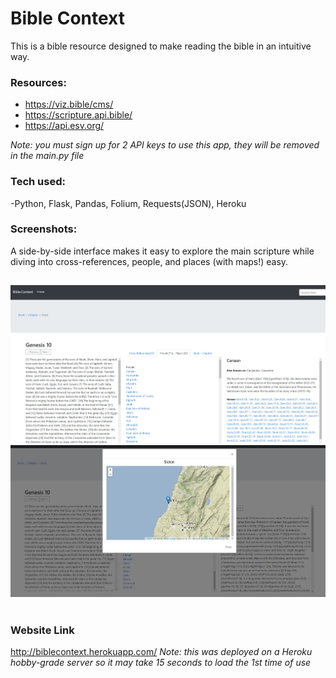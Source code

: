# Bible Context 

This is a bible resource designed to make reading the bible in an intuitive way.

### Resources:
 - https://viz.bible/cms/
 - https://scripture.api.bible/  
 - https://api.esv.org/

*Note: you must sign up for 2 API keys to use this app, they will be removed in the main.py file*

### Tech used:
  -Python, Flask, Pandas, Folium, Requests(JSON), Heroku
  
### Screenshots: 
A side-by-side interface makes it easy to explore the main scripture while diving into cross-references, people, and places (with maps!) easy.
##
![alt_text](/images/1.jpg)
![alt_text](/images/2.jpg)
 #
### Website Link
http://biblecontext.herokuapp.com/
*Note: this was deployed on a Heroku hobby-grade server so it may take 15 seconds to load the 1st time of use*
